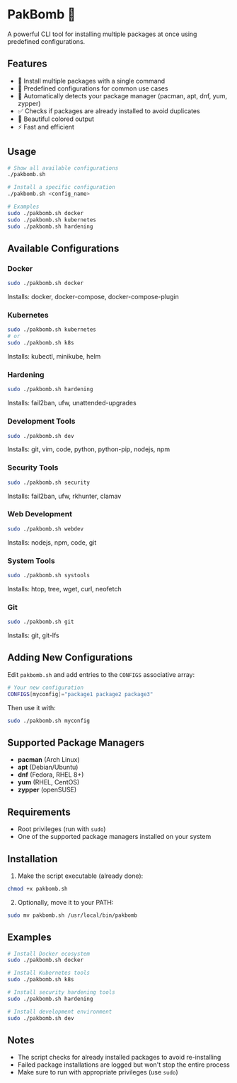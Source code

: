 # PakBomb 🦾

A powerful CLI tool for installing multiple packages at once using predefined configurations.

## Features

- 🚀 Install multiple packages with a single command
- 🎯 Predefined configurations for common use cases
- 🔄 Automatically detects your package manager (pacman, apt, dnf, yum, zypper)
- ✅ Checks if packages are already installed to avoid duplicates
- 🎨 Beautiful colored output
- ⚡ Fast and efficient

## Usage

```bash
# Show all available configurations
./pakbomb.sh

# Install a specific configuration
./pakbomb.sh <config_name>

# Examples
sudo ./pakbomb.sh docker
sudo ./pakbomb.sh kubernetes
sudo ./pakbomb.sh hardening
```

## Available Configurations

### Docker
```bash
sudo ./pakbomb.sh docker
```
Installs: docker, docker-compose, docker-compose-plugin

### Kubernetes
```bash
sudo ./pakbomb.sh kubernetes
# or
sudo ./pakbomb.sh k8s
```
Installs: kubectl, minikube, helm

### Hardening
```bash
sudo ./pakbomb.sh hardening
```
Installs: fail2ban, ufw, unattended-upgrades

### Development Tools
```bash
sudo ./pakbomb.sh dev
```
Installs: git, vim, code, python, python-pip, nodejs, npm

### Security Tools
```bash
sudo ./pakbomb.sh security
```
Installs: fail2ban, ufw, rkhunter, clamav

### Web Development
```bash
sudo ./pakbomb.sh webdev
```
Installs: nodejs, npm, code, git

### System Tools
```bash
sudo ./pakbomb.sh systools
```
Installs: htop, tree, wget, curl, neofetch

### Git
```bash
sudo ./pakbomb.sh git
```
Installs: git, git-lfs

## Adding New Configurations

Edit `pakbomb.sh` and add entries to the `CONFIGS` associative array:

```bash
# Your new configuration
CONFIGS[myconfig]="package1 package2 package3"
```

Then use it with:
```bash
sudo ./pakbomb.sh myconfig
```

## Supported Package Managers

- **pacman** (Arch Linux)
- **apt** (Debian/Ubuntu)
- **dnf** (Fedora, RHEL 8+)
- **yum** (RHEL, CentOS)
- **zypper** (openSUSE)

## Requirements

- Root privileges (run with `sudo`)
- One of the supported package managers installed on your system

## Installation

1. Make the script executable (already done):
```bash
chmod +x pakbomb.sh
```

2. Optionally, move it to your PATH:
```bash
sudo mv pakbomb.sh /usr/local/bin/pakbomb
```

## Examples

```bash
# Install Docker ecosystem
sudo ./pakbomb.sh docker

# Install Kubernetes tools
sudo ./pakbomb.sh k8s

# Install security hardening tools
sudo ./pakbomb.sh hardening

# Install development environment
sudo ./pakbomb.sh dev
```

## Notes

- The script checks for already installed packages to avoid re-installing
- Failed package installations are logged but won't stop the entire process
- Make sure to run with appropriate privileges (use `sudo`)

